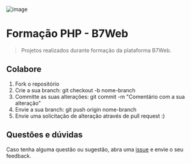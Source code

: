 ![image](https://user-images.githubusercontent.com/19668650/100299352-3bbdbe00-2f72-11eb-9ab9-303244778b8f.png)

# Formação PHP - B7Web

> Projetos realizados durante formação da plataforma B7Web.

## Colabore
1. Fork o repositório
2. Crie a sua branch: git checkout -b nome-branch
3. Committe as suas alterações: git commit -m "Comentário com a sua alteração"
4. Envie a sua branch: git push origin nome-branch
5. Envie uma solicitação de alteração através de pull request :)

## Questões e dúvidas
Caso tenha alguma questão ou sugestão, abra uma [issue](https://github.com/johnatasp/B7Web/issues/new) e envie o seu feedback.
